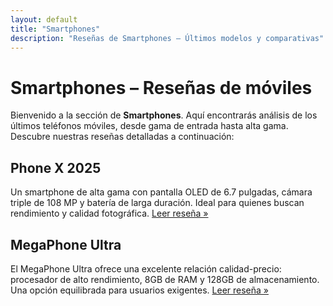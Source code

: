 ```yaml
---
layout: default
title: "Smartphones"
description: "Reseñas de Smartphones – Últimos modelos y comparativas"
---
```

# Smartphones – Reseñas de móviles

Bienvenido a la sección de **Smartphones**. Aquí encontrarás análisis de los últimos teléfonos móviles, desde gama de entrada hasta alta gama. Descubre nuestras reseñas detalladas a continuación:

## Phone X 2025
Un smartphone de alta gama con pantalla OLED de 6.7 pulgadas, cámara triple de 108 MP y batería de larga duración. Ideal para quienes buscan rendimiento y calidad fotográfica. [Leer reseña »](phone-x-2025.html)

## MegaPhone Ultra
El MegaPhone Ultra ofrece una excelente relación calidad-precio: procesador de alto rendimiento, 8GB de RAM y 128GB de almacenamiento. Una opción equilibrada para usuarios exigentes. [Leer reseña »](mega-phone-ultra.html)
